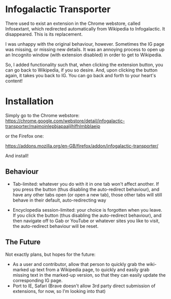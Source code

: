 
# Infogalactic Transporter

There used to exist an extension in the Chrome webstore, called Infosextant, which redirected automatically from Wikipedia to Infogalactic. It disappeared. This is its replacement.

I was unhappy with the original behaviour, however. Sometimes the IG page was missing, or missing new details. It was an annoying process to open up an Incognito window (with extension disabled) in order to get to Wikipedia. 

So, I added functionality such that, when clicking the extension button, you can go back to Wikipedia, if you so desire. And, upon clicking the button again, it takes you back to IG. You can go back and forth to your heart's content!

# Installation

Simply go to the Chrome webstore:
https://chrome.google.com/webstore/detail/infogalactic-transporter/majmoinlepbjapaaljlhlfhlmbblaeip

or the Firefox one:

https://addons.mozilla.org/en-GB/firefox/addon/infogalactic-transporter/

And install!

## Behaviour

- Tab-limited: whatever you do with it in one tab won't affect another. If you press the button (thus disabling the auto-redirect behaviour), and have any other tabs open (or open a new tab), those other tabs will still behave in their default, auto-redirecting way

- Encyclopedia session-limited: your choice is forgotten when you leave. If you click the button (thus disabling the auto-redirect behaviour), and then navigate off to Gab or YouTube or whatever sites you like to visit, the auto-redirect behaviour will be reset.

## The Future

Not exactly plans, but hopes for the future:

- As a user and contributor, allow that person to quickly grab the wiki-marked up text from a Wikipedia page, to quickly and easily grab missing text in the marked-up version, so that they can easily update the corresponding IG page.
- Port to IE, Safari (Brave doesn't allow 3rd party direct submission of extensions, for now, so I'm looking into that)
